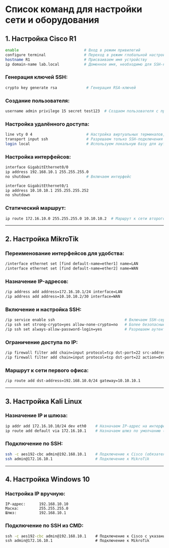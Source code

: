 # Список команд для настройки сети и оборудования

## 1. Настройка Cisco R1

```bash
enable                             # Вход в режим привилегий
configure terminal                 # Переход в режим глобальной настройки
hostname R1                        # Присваиваем имя устройству
ip domain-name lab.local           # Доменное имя, необходимо для SSH-ключей
```

### Генерация ключей SSH:

```bash
crypto key generate rsa             # Генерация RSA-ключей
```

### Создание пользователя:

```bash
username admin privilege 15 secret test123  # Создаем пользователя с правами администратора
```

### Настройка удалённого доступа:

```bash
line vty 0 4                        # Настройка виртуальных терминалов, до 5 подключений
transport input ssh                 # Разрешаем только SSH-подключения
login local                         # Используем локальную базу для аутентификации
```

### Настройка интерфейсов:

```bash
interface GigabitEthernet0/0
ip address 192.168.10.1 255.255.255.0
no shutdown                         # Включаем интерфейс

interface GigabitEthernet0/1
ip address 10.10.10.1 255.255.255.252
no shutdown
```

### Статический маршрут:

```bash
ip route 172.16.10.0 255.255.255.0 10.10.10.2  # Маршрут к сети второго офиса через MikroTik
```

---

## 2. Настройка MikroTik

### Переименование интерфейсов для удобства:

```bash
/interface ethernet set [find default-name=ether1] name=LAN
/interface ethernet set [find default-name=ether2] name=WAN
```

### Назначение IP-адресов:

```bash
/ip address add address=172.16.10.1/24 interface=LAN
/ip address add address=10.10.10.2/30 interface=WAN
```

### Включение и настройка SSH:

```bash
/ip service enable ssh                               # Включаем SSH-сервис
/ip ssh set strong-crypto=yes allow-none-crypto=no   # Более безопасные шифры, запрещаем слабые
/ip ssh set always-allow-password-login=yes          # Разрешаем аутентификацию по паролю
```

### Ограничение доступа по IP:

```bash
/ip firewall filter add chain=input protocol=tcp dst-port=22 src-address=172.16.10.10 action=accept  # Разрешаем SSH только с Kali
/ip firewall filter add chain=input protocol=tcp dst-port=22 action=drop                              # Остальные блокируем
```

### Маршрут к сети первого офиса:

```bash
/ip route add dst-address=192.168.10.0/24 gateway=10.10.10.1
```

---

## 3. Настройка Kali Linux

### Назначение IP и шлюза:

```bash
ip addr add 172.16.10.10/24 dev eth0    # Назначаем IP-адрес на интерфейс eth0
ip route add default via 172.16.10.1    # Назначаем шлюз по умолчанию (адрес MikroTik)
```

### Подключение по SSH:

```bash
ssh -c aes192-cbc admin@192.168.10.1    # Подключение к Cisco (обязательно указывать шифр)
ssh admin@172.16.10.1                   # Подключение к MikroTik
```

---

## 4. Настройка Windows 10

### Настройка IP вручную:

```
IP-адрес:      192.168.10.10
Маска:         255.255.255.0
Шлюз:          192.168.10.1
```


### Подключение по SSH из CMD:

```cmd
ssh -c aes192-cbc admin@192.168.10.1    # Подключение к Cisco с указанием шифра
ssh admin@172.16.10.1                   # Подключение к MikroTik
```
